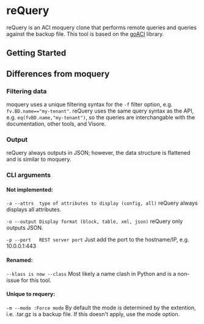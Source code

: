 # reQuery
reQuery is an ACI moquery clone that performs remote queries and queries against the backup file. This tool is based on the [goACI](https://github.com/brightpuddle/goaci) library.


## Getting Started

## Differences from moquery

### Filtering data
moquery uses a unique filtering syntax for the `-f` filter option, e.g. `fv.BD.name=="my-tenant"`. reQuery uses the same query syntax as the API, e.g. `eq(fvBD.name,"my-tenant")`, so the queries are interchangable with the documentation, other tools, and Visore.

### Output
reQuery always outputs in JSON; however, the data structure is flattened and is similar to moquery.

### CLI arguments
#### Not implemented:
`-a --attrs  type of attributes to display (config, all)`
reQuery always displays all attributes.

`-o --output Display format (block, table, xml, json)`
reQuery only outputs JSON.

`-p --port   REST server port`
Just add the port to the hostname/IP, e.g. 10.0.0.1:443

#### Renamed:
`--klass is now --class`
Most likely a name clash in Python and is a non-issue for this tool.


#### Unique to requery:
`-m --mode :Force mode`
By default the mode is determined by the extention, i.e. .tar.gz is a backup file. If this doesn't apply, use the mode option.
